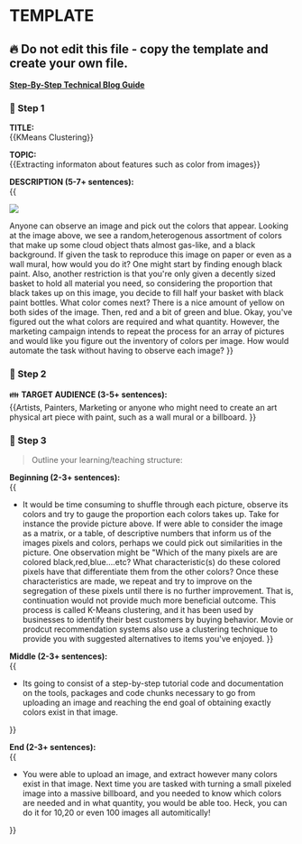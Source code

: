 # TEMPLATE

## :fire: Do not edit this file - copy the template and create your own file.

**[Step-By-Step Technical Blog Guide](https://hq.bitproject.org/how-to-write-a-technical-blog/)**

### :pushpin: Step 1
**TITLE:**    
{{KMeans Clustering}}

**TOPIC:**    
{{Extracting informaton about features such as color from images}}

**DESCRIPTION (5-7+ sentences):**    
{{


[<img src="https://images.ctfassets.net/cnu0m8re1exe/7bvBF6E4WXVLLIsH88lXcC/5a3b7483a82fb30248e7d1c7856be6ec/20-things-color.jpg?w=650&h=433&fit=fill">](http://google.com.au/)

Anyone can observe an image and pick out the colors that appear. Looking at the image above, we see a random,heterogenous assortment of colors that make up some cloud object thats almost gas-like, and a black background. If given the task to reproduce this image on paper or even as a wall mural, how would you do it? One might start by finding enough black paint. Also, another restriction is that you're only given a decently sized basket to hold all material you need, so considering the proportion that black takes up on this image, you decide to fill half your basket with black paint bottles. What color comes next? There is a nice amount of yellow on both sides of the image. Then, red and a bit of green and blue. Okay, you've figured out the what colors are required and what quantity. However, the marketing campaign intends to repeat the process for an array of pictures and would like you figure out the inventory of colors per image. How would automate the task without having to observe each image?
}}

### :pushpin: Step 2
:family: **TARGET AUDIENCE (3-5+ sentences):**    
{{Artists, Painters, Marketing or anyone who might need to create an art physical art piece with paint, such as a wall mural or a billboard. }}

### :pushpin: Step 3
> Outline your learning/teaching structure: 

**Beginning (2-3+ sentences):**    
{{ 


 - It would be time consuming to shuffle through each picture, observe its colors and try to gauge the proportion each colors takes up. Take for instance the provide picture above. If were able to consider the image as a matrix, or a table, of descriptive numbers that inform us of the images pixels and colors, perhaps we could pick out similarities in the picture. One observation might be "Which of the many pixels are are colored black,red,blue....etc? What characteristic(s) do these colored pixels have that differentiate them from the other colors? Once these characteristics are made, we repeat and try to improve on the segregation of these pixels until there is no further improvement. That is, continuation would not provide much more beneficial outcome. This process is called K-Means clustering, and it has been used by businesses to identify their best
customers by buying behavior. Movie or prodcut recommendation systems also use a clustering technique to provide you with suggested alternatives to items you've enjoyed.
 }}

**Middle (2-3+ sentences):**    
{{
 - Its going to consist of a step-by-step tutorial code and documentation on the tools, packages and code chunks necessary to go from uploading an image and reaching the end goal of obtaining exactly colors exist in that image.
 
 }}

**End (2-3+ sentences):**    
{{

- You were able to upload an image, and extract however many colors exist in that image. Next time you are tasked with turning a small pixeled image into a massive billboard, and you needed to know which colors are needed and in what quantity, you would be able too. Heck, you can do it for 10,20 or even 100 images all automitically!

}}
